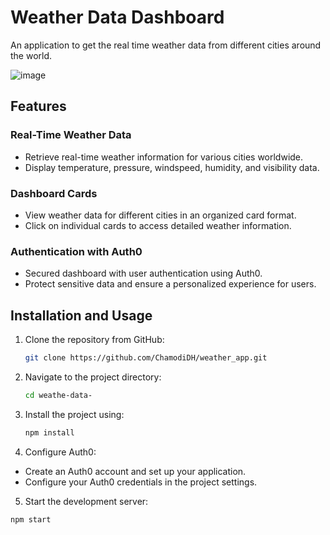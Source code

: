 # Weather Data Dashboard

An application to get the real time weather data from different cities around the world.

![image](https://github.com/ChamodiDH/weather_app/assets/65124026/19ce42cc-ac7a-4eaa-92d8-87a64315390e)


## Features

### Real-Time Weather Data
- Retrieve real-time weather information for various cities worldwide.
- Display temperature, pressure, windspeed, humidity, and visibility data.

### Dashboard Cards
- View weather data for different cities in an organized card format.
- Click on individual cards to access detailed weather information.

### Authentication with Auth0
- Secured dashboard with user authentication using Auth0.
- Protect sensitive data and ensure a personalized experience for users.

## Installation and Usage
1. Clone the repository from GitHub:

   ```bash
   git clone https://github.com/ChamodiDH/weather_app.git
   
2. Navigate to the project directory:
    ```bash
   cd weathe-data-

   
3. Install the project using:
    ```bash
   npm install

   
4. Configure Auth0:
- Create an Auth0 account and set up your application.
-  Configure your Auth0 credentials in the project settings.

5. Start the development server:

  ```bash
  npm start
